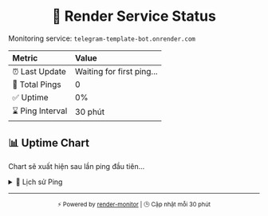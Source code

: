 <div align="center">

# 🚦 Render Service Status

</div>

Monitoring service: `telegram-template-bot.onrender.com`

<div align="center">

| Metric | Value |
|:--|:--|
| ⏰ Last Update | Waiting for first ping... |
| 🔄 Total Pings | 0 |
| ✅ Uptime | 0% |
| ⌛ Ping Interval | 30 phút |

</div>

## 📊 Uptime Chart
Chart sẽ xuất hiện sau lần ping đầu tiên...

<details><summary>📝 Lịch sử Ping</summary>

| Thời gian | Trạng thái | Chi tiết |
|---|---|---|

</details>

<div align="center">

---

<sub>⚡️ Powered by [render-monitor](https://github.com/vhd0/render-monitor) | 🕒 Cập nhật mỗi 30 phút</sub>

</div>
